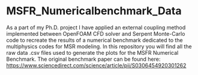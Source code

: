 # MSFR_Numericalbenchmark_Data
As a part of my Ph.D. project I have applied an external coupling method implemented between OpenFOAM CFD solver and 
Serpent Monte-Carlo code to recreate the results of a numerical benchmark dedicated to the multiphysics codes for MSR modeling.
In this repository you will find all the raw data .csv files used to generate the plots for the MSFR Numerical Benchmark. 
The original benchmark paper can be found here:  https://www.sciencedirect.com/science/article/pii/S0306454920301262 

